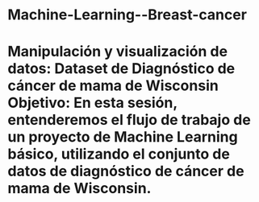 # Machine-Learning--Breast-cancer
# Manipulación y visualización de datos: Dataset de Diagnóstico de cáncer de mama de Wisconsin  **Objetivo:** En esta sesión, entenderemos el flujo de trabajo de un proyecto de Machine Learning básico, utilizando el conjunto de datos de diagnóstico de cáncer de mama de Wisconsin.
